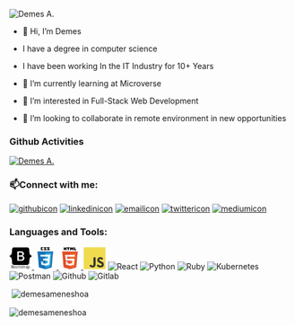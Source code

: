  <p align="left"> <img src="https://komarev.com/ghpvc/?username=demesameneshoa&label=Profile%20views&color=0e75b6&style=flat" alt="Demes A." /> </p>
<p align="left">
 
 - 👋 Hi, I’m Demes
 
 - I have a degree in computer science
 
 - I have been working In the IT Industry for 10+ Years
 
 - 🌱 I’m currently learning at Microverse
 
 - 👀 I’m interested in Full-Stack Web Development 

 - 💞️ I’m looking to collaborate in remote environment in new opportunities
</p>
<h3 align="left">Github Activities</h3> 
<p align="left"> <a href="https://github.com/ryo-ma/github-profile-trophy"><img src="https://github-profile-trophy.vercel.app/?username=demesameneshoa" alt="Demes A." /></a> </p>
<h3 align="left">📫Connect with me:</h3>
<a href="https://github.com/demesameneshoa" target="blank"><img align="center" src="https://raw.githubusercontent.com/rahuldkjain/github-profile-readme-generator/master/src/images/icons/Social/github.svg" alt="githubicon" height="30" width="40" /></a>
<a href="https://linkedin.com/in/demes-abera-b439b540/" target="blank"><img align="center" src="https://raw.githubusercontent.com/rahuldkjain/github-profile-readme-generator/master/src/images/icons/Social/linked-in-alt.svg" alt="linkedinicon" height="30" width="40" /></a>
<a href="mailto:demesameneshoa@gmail.com" target="blank"><img align="center" src="https://img.icons8.com/?size=512&id=xLIkjgcmFOsC&format=png" alt="emailicon" height="30" width="40" /></a>
<a href="https://twitter.com/demesabera" target="blank"><img align="center" src="https://raw.githubusercontent.com/rahuldkjain/github-profile-readme-generator/master/src/images/icons/Social/twitter.svg" alt="twittericon" height="30" width="40" /></a> <a href="https://medium.com/@demesameneshoa" target="blank"><img align="center" src="https://cdn1.iconfinder.com/data/icons/social-media-circle-7/512/Circled_Medium_svg5-512.png" alt="mediumicon" height="40" width="40" /></a>
 
</p>
<h3 align="left">Languages and Tools:</h3>
<p align="left"> <a href="https://getbootstrap.com" target="_blank" rel="noreferrer"> <img src="https://raw.githubusercontent.com/devicons/devicon/master/icons/bootstrap/bootstrap-plain-wordmark.svg" alt="bootstrap" width="40" height="40"/> </a> <a href="https://www.w3schools.com/css/" target="_blank" rel="noreferrer"> <img src="https://raw.githubusercontent.com/devicons/devicon/master/icons/css3/css3-original-wordmark.svg" alt="css3" width="40" height="40"/> </a> <a href="https://www.w3.org/html/" target="_blank" rel="noreferrer"> <img src="https://raw.githubusercontent.com/devicons/devicon/master/icons/html5/html5-original-wordmark.svg" alt="html5" width="40" height="40"/> </a>  <img src="https://raw.githubusercontent.com/devicons/devicon/master/icons/javascript/javascript-original.svg" alt="javascript" width="40" height="40"/>  <img src="https://cdn4.iconfinder.com/data/icons/logos-3/600/React.js_logo-512.png" alt="React" width="40" height="40"/>  <img src="https://cdn3.iconfinder.com/data/icons/logos-and-brands-adobe/512/267_Python-512.png" alt="Python" width="40" height="40"/> <img src="https://cdn4.iconfinder.com/data/icons/REALVISTA_developement/development/png/400/ruby.png" alt="Ruby" width="40" height="40"/> <img src="https://cdn2.iconfinder.com/data/icons/mixd/512/16_kubernetes-512.png" alt="Kubernetes" width="40" height="40"/> <img src="https://icon-library.com/images/postman-icon/postman-icon-6.jpg" alt="Postman" width="40" height="40"/>  <img src="https://cdn3.iconfinder.com/data/icons/social-rounded-2/72/GitHub-256.png" alt="Github" width="40" height="40"/>  <img src="https://cdn4.iconfinder.com/data/icons/logos-and-brands/512/144_Gitlab_logo_logos-512.png" alt="Gitlab" width="40" height="40"/> </p>


<p>&nbsp;<img align="center" src="https://github-readme-stats.vercel.app/api?username=demesameneshoa&show_icons=true&locale=en" alt="demesameneshoa" /></p>

<p><img align="center" src="https://github-readme-streak-stats.herokuapp.com/?user=demesameneshoa&" alt="demesameneshoa" /></p>
<!---
demesameneshoa/demesameneshoa is a ✨ special ✨ repository because its `README.md` (this file) appears on your GitHub profile.
You can click the Preview link to take a look at your changes.
--->

